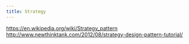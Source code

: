 ```yaml
---
title: Strategy
---
```

<div>
  <a href="https://en.wikipedia.org/wiki/Strategy_pattern">https://en.wikipedia.org/wiki/Strategy_pattern</a>
  <a href="http://www.newthinktank.com/2012/08/strategy-design-pattern-tutorial/">http://www.newthinktank.com/2012/08/strategy-design-pattern-tutorial/</a>
</div>